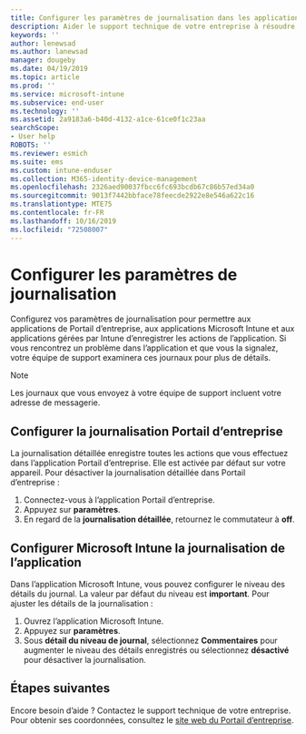 ```yaml
---
title: Configurer les paramètres de journalisation dans les applications Intune | Microsoft Docs
description: Aider le support technique de votre entreprise à résoudre les problèmes de l’appareil grâce à la journalisation détaillée
keywords: ''
author: lenewsad
ms.author: lanewsad
manager: dougeby
ms.date: 04/19/2019
ms.topic: article
ms.prod: ''
ms.service: microsoft-intune
ms.subservice: end-user
ms.technology: ''
ms.assetid: 2a9183a6-b40d-4132-a1ce-61ce0f1c23aa
searchScope:
- User help
ROBOTS: ''
ms.reviewer: esmich
ms.suite: ems
ms.custom: intune-enduser
ms.collection: M365-identity-device-management
ms.openlocfilehash: 2326aed90037fbcc6fc693bcdb67c86b57ed34a0
ms.sourcegitcommit: 9013f7442bbface78feecde2922e8e546a622c16
ms.translationtype: MTE75
ms.contentlocale: fr-FR
ms.lasthandoff: 10/16/2019
ms.locfileid: "72508007"
---
```

# <a name="configure-logging-settings"></a>Configurer les paramètres de journalisation

Configurez vos paramètres de journalisation pour permettre aux applications de Portail d’entreprise, aux applications Microsoft Intune et aux applications gérées par Intune d’enregistrer les actions de l’application. Si vous rencontrez un problème dans l’application et que vous la signalez, votre équipe de support examinera ces journaux pour plus de détails. 

> [!NOTE]
> Les journaux que vous envoyez à votre équipe de support incluent votre adresse de messagerie.  

## <a name="configure-company-portal-logging"></a>Configurer la journalisation Portail d’entreprise
La journalisation détaillée enregistre toutes les actions que vous effectuez dans l’application Portail d’entreprise. Elle est activée par défaut sur votre appareil. Pour désactiver la journalisation détaillée dans Portail d’entreprise :  

1. Connectez-vous à l’application Portail d’entreprise.
2. Appuyez sur **paramètres**.
3. En regard de la **journalisation détaillée**, retournez le commutateur à **off**.

## <a name="configure-microsoft-intune-app-logging"></a>Configurer Microsoft Intune la journalisation de l’application
Dans l’application Microsoft Intune, vous pouvez configurer le niveau des détails du journal. La valeur par défaut du niveau est **important**. Pour ajuster les détails de la journalisation :  

1. Ouvrez l’application Microsoft Intune.  
2. Appuyez sur **paramètres**.  
3. Sous **détail du niveau de journal**, sélectionnez **Commentaires** pour augmenter le niveau des détails enregistrés ou sélectionnez **désactivé** pour désactiver la journalisation.  

## <a name="next-steps"></a>Étapes suivantes  

Encore besoin d’aide ? Contactez le support technique de votre entreprise. Pour obtenir ses coordonnées, consultez le [site web du Portail d’entreprise](https://go.microsoft.com/fwlink/?linkid=2010980).  
